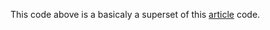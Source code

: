 This code above is a basicaly a superset of this [article](https://indepth.dev/drag-drop-directive) code. 

